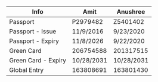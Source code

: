 |Info|Amit|Anushree|
|-|-|-|
|Passport|P2979482|Z5401402|
|Passport - Issue|11/9/2016|9/23/2020|
|Passport - Expiry|11/8/2026|9/22/2020|
|Green Card|206754588|201317515|
|Green Card - Expiry|10/28/2031|10/28/2031|
|Global Entry|163808691|163801430|
